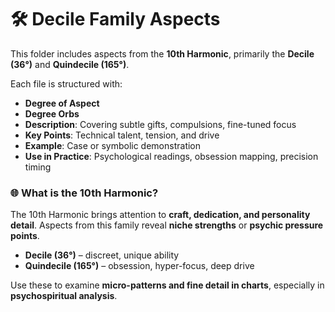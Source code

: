 # 🛠 Decile Family Aspects

This folder includes aspects from the **10th Harmonic**, primarily the **Decile (36°)** and **Quindecile (165°)**.

Each file is structured with:

- **Degree of Aspect**
- **Degree Orbs**
- **Description**: Covering subtle gifts, compulsions, fine-tuned focus
- **Key Points**: Technical talent, tension, and drive
- **Example**: Case or symbolic demonstration
- **Use in Practice**: Psychological readings, obsession mapping, precision timing

### 🌐 What is the 10th Harmonic?

The 10th Harmonic brings attention to **craft, dedication, and personality detail**. Aspects from this family reveal **niche strengths** or **psychic pressure points**.

- **Decile (36°)** – discreet, unique ability  
- **Quindecile (165°)** – obsession, hyper-focus, deep drive

Use these to examine **micro-patterns and fine detail in charts**, especially in **psychospiritual analysis**.